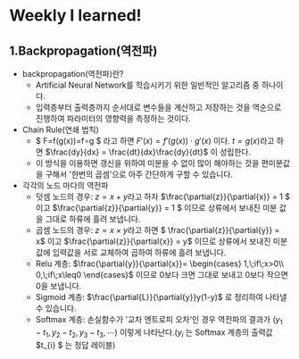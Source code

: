**Weekly I learned!**  
=================  
## **1.Backpropagation(역전파)** ##  
* backpropagation(역전파)란?  
    * Artificial Neural Network를 학습시키기 위한 일반적인 알고리즘 중 하나이다.  
    * 입력층부터 출력층까지 순서대로 변수들을 계산하고 저장하는 것을 역순으로 진행하여 파라미터의 영향력을 측정하는 것이다.  
* Chain Rule(연쇄 법칙)  
    * $ F=f(g(x))=f∘g $ 라고 하면 $F'(x)=f'(g(x))⋅g'(x)$ 이다. $t = g(x)$라고 하면 $\frac{dy}{dx} =  \frac{dt}{dx}\frac{dy}{dt}$ 이 성립한다.  
    * 이 방식을 이용하면 갱신을 위하여 미분을 수 없이 많이 해야하는 것을 편미분값을 구해서 '한번의 곱셈'으로 아주 간단하게 구할 수 있습니다.  
* 각각의 노드 마다의 역전파  
    * 덧셈 노드의 경우: $z = x+y$라고 하자 $\frac{\partial{z}}{\partial{x}} = 1 $ 이고 $\frac{\partial{z}}{\partial{y}} = 1 $ 이므로 상류에서 보내진 미분 값을 그대로 하류에 흘려 보냅니다.  
    * 곱셈 노드의 경우: $z=x\times y$라고 하면 $ \frac{\partial{z}}{\partial{y}} = x$ 이고 $\frac{\partial{z}}{\partial{x}} = y$ 이므로 상류에서 보내진 미분 값에 입력값을 서로 교체하여 곱하여 하류에 흘려 보냅니다.  
    * Relu 계층: $\frac{\partial{y}}{\partial{x}}= \begin{cases} 1,\;if\;x>0\\ 0,\;if\;x\leq0 \end{cases}$ 이므로 0보다 크면 그대로 보내고 0보다 작으면 0을 보냅니다.  
    * Sigmoid 계층: $\frac{\partial{L}}{\partial{y}}y(1-y)$ 로 정리하여 나타낼 수 있습니다.  
    * Softmax 계층: 손실함수가 '교차 엔트로피 오차'인 경우 역전파의 결과가 $(y_{1}-t_{1},y_{2}-t_{2},y_{3}-t_{3}, \cdots )$ 이렇게 나타난다.($y_{i}$ 는 Softmax 계층의 출력값 $t_{i} $ 는 정답 레이블)
